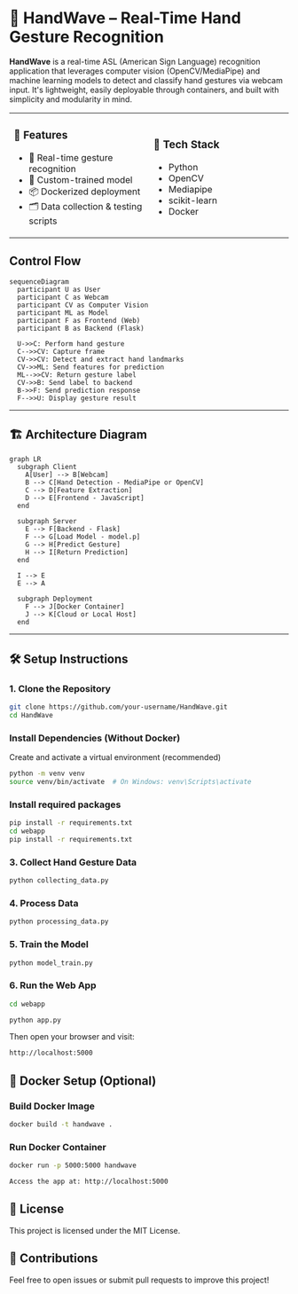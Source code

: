 # 🤚 HandWave – Real-Time Hand Gesture Recognition

**HandWave** is a real-time ASL (American Sign Language) recognition application that leverages computer vision (OpenCV/MediaPipe) and machine learning models to detect and classify hand gestures via webcam input. It's lightweight, easily deployable through containers, and built with simplicity and modularity in mind.

<table>
<tr>
<td width="50%">

### 🚀 Features

- 🎥 Real-time gesture recognition  
- 🧠 Custom-trained model  
- 📦 Dockerized deployment  
- 🗂️ Data collection & testing scripts  

</td>
<td width="50%">

### 🧰 Tech Stack

- Python  
- OpenCV  
- Mediapipe  
- scikit-learn  
- Docker  

</td>
</tr>
</table>



## Control Flow 

```mermaid
sequenceDiagram
  participant U as User
  participant C as Webcam
  participant CV as Computer Vision
  participant ML as Model
  participant F as Frontend (Web)
  participant B as Backend (Flask)
  
  U->>C: Perform hand gesture
  C-->>CV: Capture frame
  CV->>CV: Detect and extract hand landmarks
  CV->>ML: Send features for prediction
  ML-->>CV: Return gesture label
  CV->>B: Send label to backend
  B->>F: Send prediction response
  F-->>U: Display gesture result
```

---


## 🏗️ Architecture Diagram

```mermaid
graph LR
  subgraph Client
    A[User] --> B[Webcam]
    B --> C[Hand Detection - MediaPipe or OpenCV]
    C --> D[Feature Extraction]
    D --> E[Frontend - JavaScript]
  end

  subgraph Server
    E --> F[Backend - Flask]
    F --> G[Load Model - model.p]
    G --> H[Predict Gesture]
    H --> I[Return Prediction]
  end

  I --> E
  E --> A

  subgraph Deployment
    F --> J[Docker Container]
    J --> K[Cloud or Local Host]
  end

```

---


## 🛠️ Setup Instructions

### 1. Clone the Repository

```bash
git clone https://github.com/your-username/HandWave.git
cd HandWave
```
### Install Dependencies (Without Docker)
Create and activate a virtual environment (recommended)
```bash
python -m venv venv
source venv/bin/activate  # On Windows: venv\Scripts\activate
```

### Install required packages

```bash
pip install -r requirements.txt
cd webapp
pip install -r requirements.txt
```

### 3. Collect Hand Gesture Data

```bash
python collecting_data.py
```

### 4. Process Data

```bash
python processing_data.py
```
### 5. Train the Model

```bash
python model_train.py
```
### 6. Run the Web App
```bash
cd webapp

python app.py
```

Then open your browser and visit:

```bash
http://localhost:5000
```

## 🐳 Docker Setup (Optional)

### Build Docker Image

```bash
docker build -t handwave .
```

### Run Docker Container

```bash
docker run -p 5000:5000 handwave
```
```bash
Access the app at: http://localhost:5000
```
## 📄 License

This project is licensed under the MIT License.

## 🙌 Contributions

Feel free to open issues or submit pull requests to improve this project!

